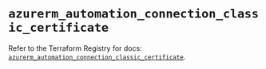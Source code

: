 # `azurerm_automation_connection_classic_certificate`

Refer to the Terraform Registry for docs: [`azurerm_automation_connection_classic_certificate`](https://registry.terraform.io/providers/hashicorp/azurerm/3.104.2/docs/resources/automation_connection_classic_certificate).
